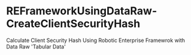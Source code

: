 # REFrameworkUsingDataRaw-CreateClientSecurityHash
Calculate Client Security Hash Using Robotic Enterprise Framewrok with Data Raw 'Tabular Data'
